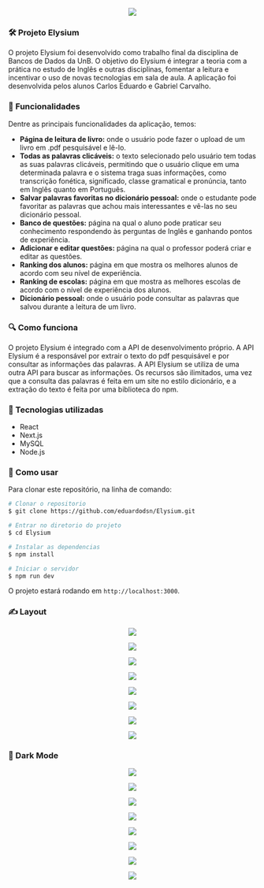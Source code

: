 <p align="center">
  <img src="https://i.imgur.com/Nn6t7bN.png" />
</p>

### 🛠 Projeto Elysium
O projeto Elysium foi desenvolvido como trabalho final da disciplina de Bancos de Dados da UnB. O objetivo do Elysium é integrar a teoria com a prática no estudo de Inglês e outras disciplinas, fomentar a leitura e incentivar o uso de novas tecnologias em sala de aula. A aplicação foi desenvolvida pelos alunos Carlos Eduardo e Gabriel Carvalho.

### 📝 Funcionalidades

Dentre as principais funcionalidades da aplicação, temos:

- <b>Página de leitura de livro:</b> onde o usuário pode fazer o upload de um livro em .pdf pesquisável e lê-lo.
- <b>Todas as palavras clicáveis:</b> o texto selecionado pelo usuário tem todas as suas palavras clicáveis, permitindo que o usuário clique em uma determinada palavra e o sistema traga suas informações, como transcrição fonética, significado, classe gramatical e pronúncia, tanto em Inglês quanto em Português.
- <b>Salvar palavras favoritas no dicionário pessoal:</b> onde o estudante pode favoritar as palavras que achou mais interessantes e vê-las no seu dicionário pessoal.
- <b>Banco de questões:</b> página na qual o aluno pode praticar seu conhecimento respondendo às perguntas de Inglês e ganhando pontos de experiência.
- <b>Adicionar e editar questões:</b> página na qual o professor poderá criar e editar as questões.
- <b>Ranking dos alunos:</b> página em que mostra os melhores alunos de acordo com seu nível de experiência.
- <b>Ranking de escolas:</b>  página em que mostra as melhores escolas de acordo com o nível de experiência dos alunos.
- <b>Dicionário pessoal:</b> onde o usuário pode consultar as palavras que salvou durante a leitura de um livro.


### 🔍 Como funciona
O projeto Elysium é integrado com a API de desenvolvimento próprio. A API Elysium é a responsável por extrair o texto do pdf pesquisável e por consultar as informações das palavras. A API Elysium se utiliza de uma outra API para buscar as informações. Os recursos são ilimitados, uma vez que a consulta das palavras é feita em um site no estilo dicionário, e a extração do texto é feita por uma biblioteca do npm.


### 🚀 Tecnologias utilizadas

- React
- Next.js
- MySQL
- Node.js
### 📝 Como usar

Para clonar este repositório, na linha de comando:
```bash
# Clonar o repositorio
$ git clone https://github.com/eduardodsn/Elysium.git

# Entrar no diretorio do projeto
$ cd Elysium

# Instalar as dependencias
$ npm install

# Iniciar o servidor
$ npm run dev
```
O projeto estará rodando em `http://localhost:3000`.

### ✍️️ Layout

<p align="center">
  <img src="https://i.imgur.com/3TsmGz3.png" />
</p>

<p align="center">
  <img src="https://i.imgur.com/bShfVhW.png" />
</p>

<p align="center">
  <img src="https://i.imgur.com/b8bWkkH.png" />
</p>

<p align="center">
  <img src="https://i.imgur.com/rjomWyW.png" />
</p>

<p align="center">
  <img src="https://i.imgur.com/sxeSZqr.png" />
</p>

<p align="center">
  <img src="https://i.imgur.com/DycyD2n.png" />
</p>

<p align="center">
  <img src="https://i.imgur.com/zxBNVS6.png" />
</p>

<p align="center">
  <img src="https://i.imgur.com/LLWMWTe.png" />
</p>

### 🌚 Dark Mode

<p align="center">
  <img src="https://i.imgur.com/WNzdCTE.png" />
</p>

<p align="center">
  <img src="https://i.imgur.com/W5RwkRg.png" />
</p>

<p align="center">
  <img src="https://i.imgur.com/IGtuFEn.png" />
</p>

<p align="center">
  <img src="https://i.imgur.com/lA7Wroh.png" />
</p>

<p align="center">
  <img src="https://i.imgur.com/fRKkCsV.png" />
</p>

<p align="center">
  <img src="https://i.imgur.com/D4XxqWw.png" />
</p>

<p align="center">
  <img src="https://i.imgur.com/Xay2KuS.png" />
</p>

<p align="center">
  <img src="https://i.imgur.com/xGGvz7A.png" />
</p>
